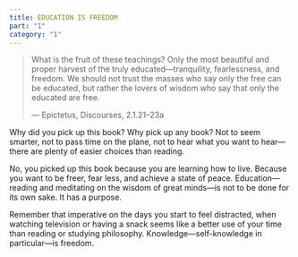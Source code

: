 ```yaml
---
title: EDUCATION IS FREEDOM
part: "1"
category: "1"
---
```


> What is the fruit of these teachings? Only the most beautiful and proper harvest of the truly educated—tranquility, fearlessness, and freedom. We should not trust the masses who say only the free can be educated, but rather the lovers of wisdom who say that only the educated are free.
>
> — Epictetus, Discourses, 2.1.21–23a

Why did you pick up this book? Why pick up any book? Not to seem smarter, not to pass time on the plane, not to hear what you want to hear—there are plenty of easier choices than reading.

No, you picked up this book because you are learning how to live. Because you want to be freer, fear less, and achieve a state of peace. Education—reading and meditating on the wisdom of great minds—is not to be done for its own sake. It has a purpose.

Remember that imperative on the days you start to feel distracted, when watching television or having a snack seems like a better use of your time than reading or studying philosophy. Knowledge—self-knowledge in particular—is freedom.
